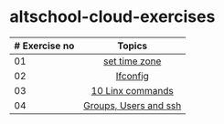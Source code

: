 # altschool-cloud-exercises


| # Exercise no |                                                                       Topics                                                                        |
| ----- | :-------------------------------------------------------------------------------------------------------------------------------------------------: |
| 01    |                                                             [set time zone](./timezones.md)                                                             |
| 02    |                                               [Ifconfig](./ifconfig.md)                                                |
| 03    |                             [10 Linx commands](./10linuxcommands.md)                             |
| 04    |                                            [Groups, Users and ssh](./group.md)                                             |
